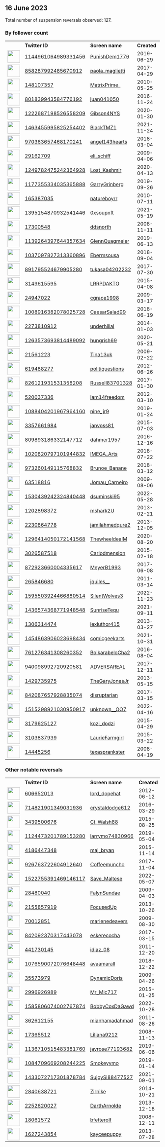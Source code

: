 
## 16 June 2023
Total number of suspension reversals observed: 127.

### By follower count
<table><tr><th></th><th align="left">Twitter ID</th><th align="left">Screen name</th>
<th align="left">Created</th><th align="left">Status</th><th align="left">Suspended</th><th align="left">Followers</th>
<tr><td><a href="https://pbs.twimg.com/profile_images/1196094689293848577/0FDD5hLQ_normal.jpg"><img src="https://pbs.twimg.com/profile_images/1196094689293848577/0FDD5hLQ_normal.jpg" width="40px" height="40px" align="center"/></a></td><td><a href="https://twitter.com/intent/user?user_id=1144961064989331456">1144961064989331456</a></td><td><a href="https://twitter.com/PunishDem1776">PunishDem1776</a></td><td>2019-06-29</td><td align="center"></td><td></td><td>107298</td></tr>
<tr><td><a href="https://pbs.twimg.com/profile_images/1646337050818367488/UxYLtvv5_normal.jpg"><img src="https://pbs.twimg.com/profile_images/1646337050818367488/UxYLtvv5_normal.jpg" width="40px" height="40px" align="center"/></a></td><td><a href="https://twitter.com/intent/user?user_id=858287992485670912">858287992485670912</a></td><td><a href="https://twitter.com/paola_maglietti">paola_maglietti</a></td><td>2017-04-29</td><td align="center"></td><td>2022-07-18</td><td>52592</td></tr>
<tr><td><a href="https://pbs.twimg.com/profile_images/1669904327354245121/7yknM4Yd_normal.jpg"><img src="https://pbs.twimg.com/profile_images/1669904327354245121/7yknM4Yd_normal.jpg" width="40px" height="40px" align="center"/></a></td><td><a href="https://twitter.com/intent/user?user_id=148107357">148107357</a></td><td><a href="https://twitter.com/MatrixPrime_">MatrixPrime_</a></td><td>2010-05-25</td><td align="center"></td><td></td><td>30317</td></tr>
<tr><td><a href="https://pbs.twimg.com/profile_images/1277980252677894148/2Gtfqkpm_normal.jpg"><img src="https://pbs.twimg.com/profile_images/1277980252677894148/2Gtfqkpm_normal.jpg" width="40px" height="40px" align="center"/></a></td><td><a href="https://twitter.com/intent/user?user_id=801839943584776192">801839943584776192</a></td><td><a href="https://twitter.com/juan041050">juan041050</a></td><td>2016-11-24</td><td align="center"></td><td>2023-06-07</td><td>24195</td></tr>
<tr><td><a href="https://pbs.twimg.com/profile_images/1484957028686647300/TRaRrHPG_normal.jpg"><img src="https://pbs.twimg.com/profile_images/1484957028686647300/TRaRrHPG_normal.jpg" width="40px" height="40px" align="center"/></a></td><td><a href="https://twitter.com/intent/user?user_id=1222687198526558209">1222687198526558209</a></td><td><a href="https://twitter.com/Gibson4NYS">Gibson4NYS</a></td><td>2020-01-30</td><td align="center"></td><td>2022-03-24</td><td>16578</td></tr>
<tr><td><a href="https://pbs.twimg.com/profile_images/1667938180635725824/YJ9jaZ_a_normal.jpg"><img src="https://pbs.twimg.com/profile_images/1667938180635725824/YJ9jaZ_a_normal.jpg" width="40px" height="40px" align="center"/></a></td><td><a href="https://twitter.com/intent/user?user_id=1463455995825254402">1463455995825254402</a></td><td><a href="https://twitter.com/BlackTMZ1">BlackTMZ1</a></td><td>2021-11-24</td><td align="center"></td><td>2023-06-06</td><td>15531</td></tr>
<tr><td><a href="https://pbs.twimg.com/profile_images/1641805070726578176/ORtjE6u-_normal.jpg"><img src="https://pbs.twimg.com/profile_images/1641805070726578176/ORtjE6u-_normal.jpg" width="40px" height="40px" align="center"/></a></td><td><a href="https://twitter.com/intent/user?user_id=970363657468170241">970363657468170241</a></td><td><a href="https://twitter.com/angel143hearts">angel143hearts</a></td><td>2018-03-04</td><td align="center"></td><td>2023-03-12</td><td>12595</td></tr>
<tr><td><a href="https://pbs.twimg.com/profile_images/1672110434399272962/WLKdh3re_normal.jpg"><img src="https://pbs.twimg.com/profile_images/1672110434399272962/WLKdh3re_normal.jpg" width="40px" height="40px" align="center"/></a></td><td><a href="https://twitter.com/intent/user?user_id=29162709">29162709</a></td><td><a href="https://twitter.com/eli_schiff">eli_schiff</a></td><td>2009-04-06</td><td align="center">🔒</td><td></td><td>10926</td></tr>
<tr><td><a href="https://pbs.twimg.com/profile_images/1344525844048273408/6wFHBHLD_normal.jpg"><img src="https://pbs.twimg.com/profile_images/1344525844048273408/6wFHBHLD_normal.jpg" width="40px" height="40px" align="center"/></a></td><td><a href="https://twitter.com/intent/user?user_id=1249782475242364928">1249782475242364928</a></td><td><a href="https://twitter.com/Lost_Kashmir">Lost_Kashmir</a></td><td>2020-04-13</td><td align="center"></td><td>2023-06-05</td><td>8755</td></tr>
<tr><td><a href="https://pbs.twimg.com/profile_images/1311473970785521665/jacnn0T2_normal.jpg"><img src="https://pbs.twimg.com/profile_images/1311473970785521665/jacnn0T2_normal.jpg" width="40px" height="40px" align="center"/></a></td><td><a href="https://twitter.com/intent/user?user_id=1177355334035365888">1177355334035365888</a></td><td><a href="https://twitter.com/GarryGrinberg">GarryGrinberg</a></td><td>2019-09-26</td><td align="center"></td><td></td><td>8507</td></tr>
<tr><td><a href="https://pbs.twimg.com/profile_images/645043981286424576/Fr4wVUp5_normal.png"><img src="https://pbs.twimg.com/profile_images/645043981286424576/Fr4wVUp5_normal.png" width="40px" height="40px" align="center"/></a></td><td><a href="https://twitter.com/intent/user?user_id=165387035">165387035</a></td><td><a href="https://twitter.com/natureboyrr">natureboyrr</a></td><td>2010-07-11</td><td align="center"></td><td>2022-05-05</td><td>5578</td></tr>
<tr><td><a href="https://pbs.twimg.com/profile_images/1662548095450730503/mAGu_Qs__normal.jpg"><img src="https://pbs.twimg.com/profile_images/1662548095450730503/mAGu_Qs__normal.jpg" width="40px" height="40px" align="center"/></a></td><td><a href="https://twitter.com/intent/user?user_id=1395154870932541446">1395154870932541446</a></td><td><a href="https://twitter.com/0xsoupnft">0xsoupnft</a></td><td>2021-05-19</td><td align="center"></td><td>2023-05-31</td><td>5120</td></tr>
<tr><td><a href="https://pbs.twimg.com/profile_images/1521296192524668932/g5dE32Ha_normal.jpg"><img src="https://pbs.twimg.com/profile_images/1521296192524668932/g5dE32Ha_normal.jpg" width="40px" height="40px" align="center"/></a></td><td><a href="https://twitter.com/intent/user?user_id=17300548">17300548</a></td><td><a href="https://twitter.com/ddsnorth">ddsnorth</a></td><td>2008-11-11</td><td align="center"></td><td>2022-12-20</td><td>3947</td></tr>
<tr><td><a href="https://pbs.twimg.com/profile_images/1487830477327192067/JAST12_x_normal.jpg"><img src="https://pbs.twimg.com/profile_images/1487830477327192067/JAST12_x_normal.jpg" width="40px" height="40px" align="center"/></a></td><td><a href="https://twitter.com/intent/user?user_id=1139264397644357634">1139264397644357634</a></td><td><a href="https://twitter.com/GlennQuagmeier">GlennQuagmeier</a></td><td>2019-06-13</td><td align="center"></td><td>2022-07-12</td><td>3485</td></tr>
<tr><td><a href="https://pbs.twimg.com/profile_images/1326591371457736705/g3AJN70n_normal.jpg"><img src="https://pbs.twimg.com/profile_images/1326591371457736705/g3AJN70n_normal.jpg" width="40px" height="40px" align="center"/></a></td><td><a href="https://twitter.com/intent/user?user_id=1037097827313360896">1037097827313360896</a></td><td><a href="https://twitter.com/Ebermsousa">Ebermsousa</a></td><td>2018-09-04</td><td align="center"></td><td>2022-09-21</td><td>3411</td></tr>
<tr><td><a href="https://abs.twimg.com/sticky/default_profile_images/default_profile_normal.png"><img src="https://abs.twimg.com/sticky/default_profile_images/default_profile_normal.png" width="40px" height="40px" align="center"/></a></td><td><a href="https://twitter.com/intent/user?user_id=891795524679905280">891795524679905280</a></td><td><a href="https://twitter.com/tukasa04202232">tukasa04202232</a></td><td>2017-07-30</td><td align="center"></td><td>2023-06-01</td><td>3066</td></tr>
<tr><td><a href="https://pbs.twimg.com/profile_images/1031268813600374784/ZgeK1LO6_normal.jpg"><img src="https://pbs.twimg.com/profile_images/1031268813600374784/ZgeK1LO6_normal.jpg" width="40px" height="40px" align="center"/></a></td><td><a href="https://twitter.com/intent/user?user_id=3149615595">3149615595</a></td><td><a href="https://twitter.com/LRRPDAKTO">LRRPDAKTO</a></td><td>2015-04-08</td><td align="center"></td><td></td><td>2972</td></tr>
<tr><td><a href="https://pbs.twimg.com/profile_images/1546733577517268993/B66lLeNB_normal.jpg"><img src="https://pbs.twimg.com/profile_images/1546733577517268993/B66lLeNB_normal.jpg" width="40px" height="40px" align="center"/></a></td><td><a href="https://twitter.com/intent/user?user_id=24947022">24947022</a></td><td><a href="https://twitter.com/cgrace1998">cgrace1998</a></td><td>2009-03-17</td><td align="center"></td><td>2023-06-02</td><td>2845</td></tr>
<tr><td><a href="https://pbs.twimg.com/profile_images/1446624463798165506/80tX6lC4_normal.jpg"><img src="https://pbs.twimg.com/profile_images/1446624463798165506/80tX6lC4_normal.jpg" width="40px" height="40px" align="center"/></a></td><td><a href="https://twitter.com/intent/user?user_id=1008916382078025728">1008916382078025728</a></td><td><a href="https://twitter.com/CaesarSalad99">CaesarSalad99</a></td><td>2018-06-19</td><td align="center"></td><td>2022-02-13</td><td>2400</td></tr>
<tr><td><a href="https://pbs.twimg.com/profile_images/759528967481102336/lkhA_bSc_normal.jpg"><img src="https://pbs.twimg.com/profile_images/759528967481102336/lkhA_bSc_normal.jpg" width="40px" height="40px" align="center"/></a></td><td><a href="https://twitter.com/intent/user?user_id=2273810912">2273810912</a></td><td><a href="https://twitter.com/underhillal">underhillal</a></td><td>2014-01-03</td><td align="center"></td><td>2022-10-29</td><td>2184</td></tr>
<tr><td><a href="https://pbs.twimg.com/profile_images/1633972148766228480/1SougEVd_normal.jpg"><img src="https://pbs.twimg.com/profile_images/1633972148766228480/1SougEVd_normal.jpg" width="40px" height="40px" align="center"/></a></td><td><a href="https://twitter.com/intent/user?user_id=1263573693814489092">1263573693814489092</a></td><td><a href="https://twitter.com/hungrish69">hungrish69</a></td><td>2020-05-21</td><td align="center"></td><td>2023-04-12</td><td>2113</td></tr>
<tr><td><a href="https://pbs.twimg.com/profile_images/1669357182356455433/k0wPPlWS_normal.jpg"><img src="https://pbs.twimg.com/profile_images/1669357182356455433/k0wPPlWS_normal.jpg" width="40px" height="40px" align="center"/></a></td><td><a href="https://twitter.com/intent/user?user_id=21561223">21561223</a></td><td><a href="https://twitter.com/Tina13uk">Tina13uk</a></td><td>2009-02-22</td><td align="center"></td><td>2022-08-26</td><td>1964</td></tr>
<tr><td><a href="https://pbs.twimg.com/profile_images/1078105693318729729/s3mH4vT7_normal.jpg"><img src="https://pbs.twimg.com/profile_images/1078105693318729729/s3mH4vT7_normal.jpg" width="40px" height="40px" align="center"/></a></td><td><a href="https://twitter.com/intent/user?user_id=619488277">619488277</a></td><td><a href="https://twitter.com/politiquestions">politiquestions</a></td><td>2012-06-26</td><td align="center"></td><td></td><td>1901</td></tr>
<tr><td><a href="https://pbs.twimg.com/profile_images/852583968503472128/jNX4HnBi_normal.jpg"><img src="https://pbs.twimg.com/profile_images/852583968503472128/jNX4HnBi_normal.jpg" width="40px" height="40px" align="center"/></a></td><td><a href="https://twitter.com/intent/user?user_id=826121931531358208">826121931531358208</a></td><td><a href="https://twitter.com/Russell83701328">Russell83701328</a></td><td>2017-01-30</td><td align="center"></td><td></td><td>1825</td></tr>
<tr><td><a href="https://pbs.twimg.com/profile_images/1265785988984401921/FDwvcZmA_normal.jpg"><img src="https://pbs.twimg.com/profile_images/1265785988984401921/FDwvcZmA_normal.jpg" width="40px" height="40px" align="center"/></a></td><td><a href="https://twitter.com/intent/user?user_id=520037336">520037336</a></td><td><a href="https://twitter.com/Iam14freedom">Iam14freedom</a></td><td>2012-03-10</td><td align="center"></td><td></td><td>1563</td></tr>
<tr><td><a href="https://pbs.twimg.com/profile_images/1669787453291462656/7x4FiA_j_normal.jpg"><img src="https://pbs.twimg.com/profile_images/1669787453291462656/7x4FiA_j_normal.jpg" width="40px" height="40px" align="center"/></a></td><td><a href="https://twitter.com/intent/user?user_id=1088404201967964160">1088404201967964160</a></td><td><a href="https://twitter.com/nine_jr9">nine_jr9</a></td><td>2019-01-24</td><td align="center"></td><td>2022-10-17</td><td>1527</td></tr>
<tr><td><a href="https://pbs.twimg.com/profile_images/1477978638381465600/sjKwyx7-_normal.jpg"><img src="https://pbs.twimg.com/profile_images/1477978638381465600/sjKwyx7-_normal.jpg" width="40px" height="40px" align="center"/></a></td><td><a href="https://twitter.com/intent/user?user_id=3357661984">3357661984</a></td><td><a href="https://twitter.com/janvoss81">janvoss81</a></td><td>2015-07-03</td><td align="center"></td><td>2023-05-30</td><td>1460</td></tr>
<tr><td><a href="https://pbs.twimg.com/profile_images/845742880127930370/YLS12LNp_normal.jpg"><img src="https://pbs.twimg.com/profile_images/845742880127930370/YLS12LNp_normal.jpg" width="40px" height="40px" align="center"/></a></td><td><a href="https://twitter.com/intent/user?user_id=809893186332147712">809893186332147712</a></td><td><a href="https://twitter.com/dahmer1957">dahmer1957</a></td><td>2016-12-16</td><td align="center"></td><td></td><td>1401</td></tr>
<tr><td><a href="https://pbs.twimg.com/profile_images/1181090938900402176/Vp7wuYN6_normal.jpg"><img src="https://pbs.twimg.com/profile_images/1181090938900402176/Vp7wuYN6_normal.jpg" width="40px" height="40px" align="center"/></a></td><td><a href="https://twitter.com/intent/user?user_id=1020820797101944832">1020820797101944832</a></td><td><a href="https://twitter.com/IMEGA_Arts">IMEGA_Arts</a></td><td>2018-07-22</td><td align="center"></td><td>2023-06-07</td><td>1350</td></tr>
<tr><td><a href="https://pbs.twimg.com/profile_images/1507475416059203586/0i82XJbk_normal.jpg"><img src="https://pbs.twimg.com/profile_images/1507475416059203586/0i82XJbk_normal.jpg" width="40px" height="40px" align="center"/></a></td><td><a href="https://twitter.com/intent/user?user_id=973260149115768832">973260149115768832</a></td><td><a href="https://twitter.com/Brunoe_Banane">Brunoe_Banane</a></td><td>2018-03-12</td><td align="center"></td><td>2022-05-29</td><td>1146</td></tr>
<tr><td><a href="https://pbs.twimg.com/profile_images/1668726567520829440/wPi-kw0i_normal.jpg"><img src="https://pbs.twimg.com/profile_images/1668726567520829440/wPi-kw0i_normal.jpg" width="40px" height="40px" align="center"/></a></td><td><a href="https://twitter.com/intent/user?user_id=63518816">63518816</a></td><td><a href="https://twitter.com/Jomau_Carneiro">Jomau_Carneiro</a></td><td>2009-08-06</td><td align="center"></td><td>2022-08-17</td><td>1118</td></tr>
<tr><td><a href="https://pbs.twimg.com/profile_images/1669915533901287425/d8kv93hY_normal.jpg"><img src="https://pbs.twimg.com/profile_images/1669915533901287425/d8kv93hY_normal.jpg" width="40px" height="40px" align="center"/></a></td><td><a href="https://twitter.com/intent/user?user_id=1530439242324840448">1530439242324840448</a></td><td><a href="https://twitter.com/dsuminski95">dsuminski95</a></td><td>2022-05-28</td><td align="center"></td><td>2022-08-09</td><td>1088</td></tr>
<tr><td><a href="https://pbs.twimg.com/profile_images/1285741430653063168/6w2Mu2uM_normal.jpg"><img src="https://pbs.twimg.com/profile_images/1285741430653063168/6w2Mu2uM_normal.jpg" width="40px" height="40px" align="center"/></a></td><td><a href="https://twitter.com/intent/user?user_id=1202898372">1202898372</a></td><td><a href="https://twitter.com/mshark2U">mshark2U</a></td><td>2013-02-21</td><td align="center"></td><td>2022-10-29</td><td>1058</td></tr>
<tr><td><a href="https://pbs.twimg.com/profile_images/895627393276276736/sHFWCe7W_normal.jpg"><img src="https://pbs.twimg.com/profile_images/895627393276276736/sHFWCe7W_normal.jpg" width="40px" height="40px" align="center"/></a></td><td><a href="https://twitter.com/intent/user?user_id=2230864778">2230864778</a></td><td><a href="https://twitter.com/jamilahmedqure2">jamilahmedqure2</a></td><td>2013-12-05</td><td align="center"></td><td>2023-06-05</td><td>996</td></tr>
<tr><td><a href="https://pbs.twimg.com/profile_images/1296414894590504960/GWTYmxn5_normal.jpg"><img src="https://pbs.twimg.com/profile_images/1296414894590504960/GWTYmxn5_normal.jpg" width="40px" height="40px" align="center"/></a></td><td><a href="https://twitter.com/intent/user?user_id=1296414050172141568">1296414050172141568</a></td><td><a href="https://twitter.com/ThewheeldealM">ThewheeldealM</a></td><td>2020-08-20</td><td align="center"></td><td>2022-04-03</td><td>990</td></tr>
<tr><td><a href="https://pbs.twimg.com/profile_images/1663469448483811329/5LgsLR8I_normal.jpg"><img src="https://pbs.twimg.com/profile_images/1663469448483811329/5LgsLR8I_normal.jpg" width="40px" height="40px" align="center"/></a></td><td><a href="https://twitter.com/intent/user?user_id=3026587518">3026587518</a></td><td><a href="https://twitter.com/Carlodmension">Carlodmension</a></td><td>2015-02-18</td><td align="center"></td><td>2023-06-06</td><td>972</td></tr>
<tr><td><a href="https://pbs.twimg.com/profile_images/1671388354372329473/_J1i_V0i_normal.jpg"><img src="https://pbs.twimg.com/profile_images/1671388354372329473/_J1i_V0i_normal.jpg" width="40px" height="40px" align="center"/></a></td><td><a href="https://twitter.com/intent/user?user_id=872923660004335617">872923660004335617</a></td><td><a href="https://twitter.com/MeyerB1993">MeyerB1993</a></td><td>2017-06-08</td><td align="center"></td><td></td><td>968</td></tr>
<tr><td><a href="https://pbs.twimg.com/profile_images/1614252781136740352/qQHdpNsu_normal.jpg"><img src="https://pbs.twimg.com/profile_images/1614252781136740352/qQHdpNsu_normal.jpg" width="40px" height="40px" align="center"/></a></td><td><a href="https://twitter.com/intent/user?user_id=265846680">265846680</a></td><td><a href="https://twitter.com/jquiles__">jquiles__</a></td><td>2011-03-14</td><td align="center"></td><td>2023-06-01</td><td>914</td></tr>
<tr><td><a href="https://pbs.twimg.com/profile_images/1598053434279825408/5OLVYcLk_normal.jpg"><img src="https://pbs.twimg.com/profile_images/1598053434279825408/5OLVYcLk_normal.jpg" width="40px" height="40px" align="center"/></a></td><td><a href="https://twitter.com/intent/user?user_id=1595503924466880514">1595503924466880514</a></td><td><a href="https://twitter.com/SilentWolves3">SilentWolves3</a></td><td>2022-11-23</td><td align="center"></td><td>2023-05-24</td><td>901</td></tr>
<tr><td><a href="https://pbs.twimg.com/profile_images/1542628582760927232/fC8cxUKw_normal.jpg"><img src="https://pbs.twimg.com/profile_images/1542628582760927232/fC8cxUKw_normal.jpg" width="40px" height="40px" align="center"/></a></td><td><a href="https://twitter.com/intent/user?user_id=1436574368771948548">1436574368771948548</a></td><td><a href="https://twitter.com/SunriseTequ">SunriseTequ</a></td><td>2021-09-11</td><td align="center"></td><td>2023-06-06</td><td>897</td></tr>
<tr><td><a href="https://pbs.twimg.com/profile_images/453790436121776128/gl6HxmNA_normal.jpeg"><img src="https://pbs.twimg.com/profile_images/453790436121776128/gl6HxmNA_normal.jpeg" width="40px" height="40px" align="center"/></a></td><td><a href="https://twitter.com/intent/user?user_id=1306314474">1306314474</a></td><td><a href="https://twitter.com/lexluthor415">lexluthor415</a></td><td>2013-03-27</td><td align="center"></td><td></td><td>691</td></tr>
<tr><td><a href="https://pbs.twimg.com/profile_images/1454869791647285249/82EcuSQL_normal.jpg"><img src="https://pbs.twimg.com/profile_images/1454869791647285249/82EcuSQL_normal.jpg" width="40px" height="40px" align="center"/></a></td><td><a href="https://twitter.com/intent/user?user_id=1454863906023698434">1454863906023698434</a></td><td><a href="https://twitter.com/comicgeekarts">comicgeekarts</a></td><td>2021-10-31</td><td align="center"></td><td>2023-01-26</td><td>673</td></tr>
<tr><td><a href="https://pbs.twimg.com/profile_images/1583415643071823872/PXM6mL3z_normal.jpg"><img src="https://pbs.twimg.com/profile_images/1583415643071823872/PXM6mL3z_normal.jpg" width="40px" height="40px" align="center"/></a></td><td><a href="https://twitter.com/intent/user?user_id=761276341308260352">761276341308260352</a></td><td><a href="https://twitter.com/BoikarabeloCha2">BoikarabeloCha2</a></td><td>2016-08-04</td><td align="center"></td><td>2023-06-07</td><td>646</td></tr>
<tr><td><a href="https://pbs.twimg.com/profile_images/1595487965647716354/UMmv21nd_normal.jpg"><img src="https://pbs.twimg.com/profile_images/1595487965647716354/UMmv21nd_normal.jpg" width="40px" height="40px" align="center"/></a></td><td><a href="https://twitter.com/intent/user?user_id=940098992720920581">940098992720920581</a></td><td><a href="https://twitter.com/ADVERSAREAL">ADVERSAREAL</a></td><td>2017-12-11</td><td align="center"></td><td>2022-12-28</td><td>646</td></tr>
<tr><td><a href="https://pbs.twimg.com/profile_images/1653589358568505344/k9axkzak_normal.jpg"><img src="https://pbs.twimg.com/profile_images/1653589358568505344/k9axkzak_normal.jpg" width="40px" height="40px" align="center"/></a></td><td><a href="https://twitter.com/intent/user?user_id=1429735975">1429735975</a></td><td><a href="https://twitter.com/TheGaryJonesJr">TheGaryJonesJr</a></td><td>2013-05-15</td><td align="center"></td><td>2023-05-24</td><td>617</td></tr>
<tr><td><a href="https://pbs.twimg.com/profile_images/1657655962583420929/jum1gL2M_normal.jpg"><img src="https://pbs.twimg.com/profile_images/1657655962583420929/jum1gL2M_normal.jpg" width="40px" height="40px" align="center"/></a></td><td><a href="https://twitter.com/intent/user?user_id=842087657928835074">842087657928835074</a></td><td><a href="https://twitter.com/disruptarian">disruptarian</a></td><td>2017-03-15</td><td align="center"></td><td>2023-06-13</td><td>595</td></tr>
<tr><td><a href="https://pbs.twimg.com/profile_images/1668948013950050307/EZ_TSWT8_normal.jpg"><img src="https://pbs.twimg.com/profile_images/1668948013950050307/EZ_TSWT8_normal.jpg" width="40px" height="40px" align="center"/></a></td><td><a href="https://twitter.com/intent/user?user_id=1515298921030950917">1515298921030950917</a></td><td><a href="https://twitter.com/unknown__OO7">unknown__OO7</a></td><td>2022-04-16</td><td align="center"></td><td>2023-01-05</td><td>547</td></tr>
<tr><td><a href="https://pbs.twimg.com/profile_images/637219385338413056/ti4ibVSc_normal.jpg"><img src="https://pbs.twimg.com/profile_images/637219385338413056/ti4ibVSc_normal.jpg" width="40px" height="40px" align="center"/></a></td><td><a href="https://twitter.com/intent/user?user_id=3179625127">3179625127</a></td><td><a href="https://twitter.com/kozi_dodzi">kozi_dodzi</a></td><td>2015-04-29</td><td align="center"></td><td>2022-11-27</td><td>471</td></tr>
<tr><td><a href="https://abs.twimg.com/sticky/default_profile_images/default_profile_normal.png"><img src="https://abs.twimg.com/sticky/default_profile_images/default_profile_normal.png" width="40px" height="40px" align="center"/></a></td><td><a href="https://twitter.com/intent/user?user_id=3103837939">3103837939</a></td><td><a href="https://twitter.com/LaurieFarmgirl">LaurieFarmgirl</a></td><td>2015-03-22</td><td align="center"></td><td></td><td>434</td></tr>
<tr><td><a href="https://pbs.twimg.com/profile_images/1345557535303094272/R9Dzm7HU_normal.jpg"><img src="https://pbs.twimg.com/profile_images/1345557535303094272/R9Dzm7HU_normal.jpg" width="40px" height="40px" align="center"/></a></td><td><a href="https://twitter.com/intent/user?user_id=14445256">14445256</a></td><td><a href="https://twitter.com/texasprankster">texasprankster</a></td><td>2008-04-19</td><td align="center"></td><td>2023-05-28</td><td>377</td></tr>
</table>

### Other notable reversals
<table><tr><th></th><th align="left">Twitter ID</th><th align="left">Screen name</th>
<th align="left">Created</th><th align="left">Status</th><th align="left">Suspended</th><th align="left">Followers</th>
<tr><td><a href="https://pbs.twimg.com/profile_images/378800000009118994/1354fa8aab15cd974666d7a922cc2da4_normal.jpeg"><img src="https://pbs.twimg.com/profile_images/378800000009118994/1354fa8aab15cd974666d7a922cc2da4_normal.jpeg" width="40px" height="40px" align="center"/></a></td><td><a href="https://twitter.com/intent/user?user_id=606652013">606652013</a></td><td><a href="https://twitter.com/lord_dopehat">lord_dopehat</a></td><td>2012-06-12</td><td align="center"></td><td>2022-12-14</td><td>258</td></tr>
<tr><td><a href="https://pbs.twimg.com/profile_images/1669726205979836417/QS5nvnCv_normal.jpg"><img src="https://pbs.twimg.com/profile_images/1669726205979836417/QS5nvnCv_normal.jpg" width="40px" height="40px" align="center"/></a></td><td><a href="https://twitter.com/intent/user?user_id=714821901349031936">714821901349031936</a></td><td><a href="https://twitter.com/crystaldodge612">crystaldodge612</a></td><td>2016-03-29</td><td align="center"></td><td>2023-05-22</td><td>213</td></tr>
<tr><td><a href="https://pbs.twimg.com/profile_images/1607562620457959425/y_2MjWJd_normal.jpg"><img src="https://pbs.twimg.com/profile_images/1607562620457959425/y_2MjWJd_normal.jpg" width="40px" height="40px" align="center"/></a></td><td><a href="https://twitter.com/intent/user?user_id=3439500676">3439500676</a></td><td><a href="https://twitter.com/Ct_Walsh88">Ct_Walsh88</a></td><td>2015-08-25</td><td align="center"></td><td>2023-06-13</td><td>309</td></tr>
<tr><td><a href="https://pbs.twimg.com/profile_images/1490694028815384583/S7ZvZbPv_normal.jpg"><img src="https://pbs.twimg.com/profile_images/1490694028815384583/S7ZvZbPv_normal.jpg" width="40px" height="40px" align="center"/></a></td><td><a href="https://twitter.com/intent/user?user_id=1124473201789153280">1124473201789153280</a></td><td><a href="https://twitter.com/larrymo74830966">larrymo74830966</a></td><td>2019-05-04</td><td align="center">🔒</td><td>2023-01-13</td><td>72</td></tr>
<tr><td><a href="https://pbs.twimg.com/profile_images/1361850048666103817/I8C_jm2O_normal.jpg"><img src="https://pbs.twimg.com/profile_images/1361850048666103817/I8C_jm2O_normal.jpg" width="40px" height="40px" align="center"/></a></td><td><a href="https://twitter.com/intent/user?user_id=4186447348">4186447348</a></td><td><a href="https://twitter.com/maj_bryan">maj_bryan</a></td><td>2015-11-14</td><td align="center"></td><td>2023-06-08</td><td>66</td></tr>
<tr><td><a href="https://pbs.twimg.com/profile_images/1665029796424712196/UpMdq2P7_normal.jpg"><img src="https://pbs.twimg.com/profile_images/1665029796424712196/UpMdq2P7_normal.jpg" width="40px" height="40px" align="center"/></a></td><td><a href="https://twitter.com/intent/user?user_id=926763722604912640">926763722604912640</a></td><td><a href="https://twitter.com/Coffeemuncho">Coffeemuncho</a></td><td>2017-11-04</td><td align="center"></td><td>2023-06-01</td><td>46</td></tr>
<tr><td><a href="https://pbs.twimg.com/profile_images/1555407587965018112/UTaZ4Um5_normal.jpg"><img src="https://pbs.twimg.com/profile_images/1555407587965018112/UTaZ4Um5_normal.jpg" width="40px" height="40px" align="center"/></a></td><td><a href="https://twitter.com/intent/user?user_id=1522755391469146117">1522755391469146117</a></td><td><a href="https://twitter.com/Save_Maltese">Save_Maltese</a></td><td>2022-05-07</td><td align="center"></td><td>2022-12-31</td><td>319</td></tr>
<tr><td><a href="https://pbs.twimg.com/profile_images/378800000812116262/00b3f0be607f7413b271c676fba04a7f_normal.jpeg"><img src="https://pbs.twimg.com/profile_images/378800000812116262/00b3f0be607f7413b271c676fba04a7f_normal.jpeg" width="40px" height="40px" align="center"/></a></td><td><a href="https://twitter.com/intent/user?user_id=28480040">28480040</a></td><td><a href="https://twitter.com/FalynSundae">FalynSundae</a></td><td>2009-04-03</td><td align="center">🔒</td><td>2023-06-11</td><td>95</td></tr>
<tr><td><a href="https://pbs.twimg.com/profile_images/1553597581543874560/gRftyGAe_normal.jpg"><img src="https://pbs.twimg.com/profile_images/1553597581543874560/gRftyGAe_normal.jpg" width="40px" height="40px" align="center"/></a></td><td><a href="https://twitter.com/intent/user?user_id=2155857919">2155857919</a></td><td><a href="https://twitter.com/FocusedUp">FocusedUp</a></td><td>2013-10-26</td><td align="center"></td><td>2023-06-12</td><td>259</td></tr>
<tr><td><a href="https://pbs.twimg.com/profile_images/1614194282751033344/58BmAAgK_normal.jpg"><img src="https://pbs.twimg.com/profile_images/1614194282751033344/58BmAAgK_normal.jpg" width="40px" height="40px" align="center"/></a></td><td><a href="https://twitter.com/intent/user?user_id=70012851">70012851</a></td><td><a href="https://twitter.com/marlenedeavers">marlenedeavers</a></td><td>2009-08-30</td><td align="center">🔒</td><td>2023-05-30</td><td>88</td></tr>
<tr><td><a href="https://pbs.twimg.com/profile_images/1265847237277515776/-9JZTh2h_normal.jpg"><img src="https://pbs.twimg.com/profile_images/1265847237277515776/-9JZTh2h_normal.jpg" width="40px" height="40px" align="center"/></a></td><td><a href="https://twitter.com/intent/user?user_id=842092370317443078">842092370317443078</a></td><td><a href="https://twitter.com/eskerecocha">eskerecocha</a></td><td>2017-03-15</td><td align="center"></td><td>2023-06-01</td><td>37</td></tr>
<tr><td><a href="https://pbs.twimg.com/profile_images/1516125306498789383/wzJVjOz9_normal.jpg"><img src="https://pbs.twimg.com/profile_images/1516125306498789383/wzJVjOz9_normal.jpg" width="40px" height="40px" align="center"/></a></td><td><a href="https://twitter.com/intent/user?user_id=441730145">441730145</a></td><td><a href="https://twitter.com/idiaz_08">idiaz_08</a></td><td>2011-12-20</td><td align="center"></td><td>2023-06-01</td><td>137</td></tr>
<tr><td><a href="https://pbs.twimg.com/profile_images/1662574678454542336/h0kOc_-s_normal.png"><img src="https://pbs.twimg.com/profile_images/1662574678454542336/h0kOc_-s_normal.png" width="40px" height="40px" align="center"/></a></td><td><a href="https://twitter.com/intent/user?user_id=1076590072076648448">1076590072076648448</a></td><td><a href="https://twitter.com/avaamarall">avaamarall</a></td><td>2018-12-22</td><td align="center"></td><td>2023-06-01</td><td>73</td></tr>
<tr><td><a href="https://pbs.twimg.com/profile_images/378800000284211595/7ff40866afb925f51b2bb534016f5b67_normal.jpeg"><img src="https://pbs.twimg.com/profile_images/378800000284211595/7ff40866afb925f51b2bb534016f5b67_normal.jpeg" width="40px" height="40px" align="center"/></a></td><td><a href="https://twitter.com/intent/user?user_id=35573979">35573979</a></td><td><a href="https://twitter.com/DynamicDoris">DynamicDoris</a></td><td>2009-04-26</td><td align="center"></td><td>2023-06-06</td><td>224</td></tr>
<tr><td><a href="https://pbs.twimg.com/profile_images/1555654307663515649/FG50fJqZ_normal.jpg"><img src="https://pbs.twimg.com/profile_images/1555654307663515649/FG50fJqZ_normal.jpg" width="40px" height="40px" align="center"/></a></td><td><a href="https://twitter.com/intent/user?user_id=2996926989">2996926989</a></td><td><a href="https://twitter.com/Mr_Mic717">Mr_Mic717</a></td><td>2015-01-25</td><td align="center"></td><td>2023-05-11</td><td>35</td></tr>
<tr><td><a href="https://pbs.twimg.com/profile_images/1585809701538766850/_kyFyZE7_normal.jpg"><img src="https://pbs.twimg.com/profile_images/1585809701538766850/_kyFyZE7_normal.jpg" width="40px" height="40px" align="center"/></a></td><td><a href="https://twitter.com/intent/user?user_id=1585806074002767874">1585806074002767874</a></td><td><a href="https://twitter.com/BobbyCoxDaGawd">BobbyCoxDaGawd</a></td><td>2022-10-28</td><td align="center"></td><td>2023-06-06</td><td>107</td></tr>
<tr><td><a href="https://abs.twimg.com/sticky/default_profile_images/default_profile_normal.png"><img src="https://abs.twimg.com/sticky/default_profile_images/default_profile_normal.png" width="40px" height="40px" align="center"/></a></td><td><a href="https://twitter.com/intent/user?user_id=362612155">362612155</a></td><td><a href="https://twitter.com/mianhamadahmad">mianhamadahmad</a></td><td>2011-08-26</td><td align="center"></td><td>2023-06-07</td><td>35</td></tr>
<tr><td><a href="https://pbs.twimg.com/profile_images/1669810548320468998/oFvmUPb1_normal.jpg"><img src="https://pbs.twimg.com/profile_images/1669810548320468998/oFvmUPb1_normal.jpg" width="40px" height="40px" align="center"/></a></td><td><a href="https://twitter.com/intent/user?user_id=17365512">17365512</a></td><td><a href="https://twitter.com/Liliana9212">Liliana9212</a></td><td>2008-11-13</td><td align="center"></td><td>2023-03-21</td><td>98</td></tr>
<tr><td><a href="https://pbs.twimg.com/profile_images/1469301656248635397/Mvyu-sd3_normal.jpg"><img src="https://pbs.twimg.com/profile_images/1469301656248635397/Mvyu-sd3_normal.jpg" width="40px" height="40px" align="center"/></a></td><td><a href="https://twitter.com/intent/user?user_id=1136710515483381760">1136710515483381760</a></td><td><a href="https://twitter.com/jayrose77193682">jayrose77193682</a></td><td>2019-06-06</td><td align="center"></td><td>2023-05-30</td><td>8</td></tr>
<tr><td><a href="https://pbs.twimg.com/profile_images/1520151785746231299/yTWiqxbf_normal.jpg"><img src="https://pbs.twimg.com/profile_images/1520151785746231299/yTWiqxbf_normal.jpg" width="40px" height="40px" align="center"/></a></td><td><a href="https://twitter.com/intent/user?user_id=1084709669208244225">1084709669208244225</a></td><td><a href="https://twitter.com/Smokeyymo">Smokeyymo</a></td><td>2019-01-14</td><td align="center"></td><td>2023-06-06</td><td>312</td></tr>
<tr><td><a href="https://pbs.twimg.com/profile_images/1433072993844957197/Ido5VwNG_normal.png"><img src="https://pbs.twimg.com/profile_images/1433072993844957197/Ido5VwNG_normal.png" width="40px" height="40px" align="center"/></a></td><td><a href="https://twitter.com/intent/user?user_id=1433072717301878784">1433072717301878784</a></td><td><a href="https://twitter.com/SujoySi88477527">SujoySi88477527</a></td><td>2021-09-01</td><td align="center"></td><td>2023-02-10</td><td>8</td></tr>
<tr><td><a href="https://pbs.twimg.com/profile_images/1480822595947802626/jqJ-tU5v_normal.jpg"><img src="https://pbs.twimg.com/profile_images/1480822595947802626/jqJ-tU5v_normal.jpg" width="40px" height="40px" align="center"/></a></td><td><a href="https://twitter.com/intent/user?user_id=2840638721">2840638721</a></td><td><a href="https://twitter.com/Zirnike">Zirnike</a></td><td>2014-10-21</td><td align="center"></td><td>2023-05-11</td><td>200</td></tr>
<tr><td><a href="https://pbs.twimg.com/profile_images/1662570025692143617/z8jCr4hU_normal.jpg"><img src="https://pbs.twimg.com/profile_images/1662570025692143617/z8jCr4hU_normal.jpg" width="40px" height="40px" align="center"/></a></td><td><a href="https://twitter.com/intent/user?user_id=2252620027">2252620027</a></td><td><a href="https://twitter.com/DarthArnolde">DarthArnolde</a></td><td>2013-12-18</td><td align="center"></td><td>2023-06-04</td><td>33</td></tr>
<tr><td><a href="https://pbs.twimg.com/profile_images/510990210872913920/-g_eyny9_normal.jpeg"><img src="https://pbs.twimg.com/profile_images/510990210872913920/-g_eyny9_normal.jpeg" width="40px" height="40px" align="center"/></a></td><td><a href="https://twitter.com/intent/user?user_id=18061572">18061572</a></td><td><a href="https://twitter.com/bfetterolf">bfetterolf</a></td><td>2008-12-11</td><td align="center"></td><td>2022-12-03</td><td>269</td></tr>
<tr><td><a href="https://pbs.twimg.com/profile_images/1625178883300667392/XdREIwM6_normal.jpg"><img src="https://pbs.twimg.com/profile_images/1625178883300667392/XdREIwM6_normal.jpg" width="40px" height="40px" align="center"/></a></td><td><a href="https://twitter.com/intent/user?user_id=1627243854">1627243854</a></td><td><a href="https://twitter.com/kayceepuppy">kayceepuppy</a></td><td>2013-07-28</td><td align="center"></td><td>2023-06-13</td><td>208</td></tr>
</table>
